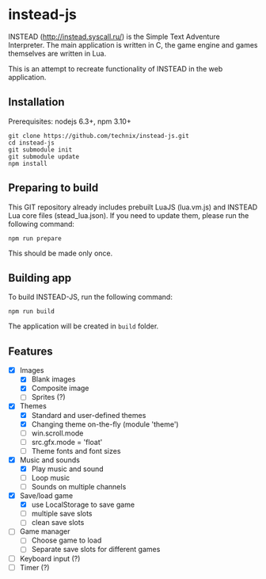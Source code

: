 # instead-js
INSTEAD (http://instead.syscall.ru/) is the Simple Text Adventure Interpreter. 
The main application is written in C, the game engine and games themselves are written in Lua.

This is an attempt to recreate functionality of INSTEAD in the web application.

## Installation

Prerequisites: nodejs 6.3+, npm 3.10+

    git clone https://github.com/technix/instead-js.git
    cd instead-js
    git submodule init
    git submodule update
    npm install

## Preparing to build

This GIT repository already includes prebuilt LuaJS (lua.vm.js) and INSTEAD Lua core files (stead_lua.json). If you need to update them,
please run the following command:

    npm run prepare
    
This should be made only once.

## Building app

To build INSTEAD-JS, run the following command:

    npm run build
    
The application will be created in `build` folder.

## Features

- [x] Images
    - [x] Blank images
    - [x] Composite image
    - [ ] Sprites (?)
- [x] Themes
    - [x] Standard and user-defined themes
    - [x] Changing theme on-the-fly (module 'theme')
    - [ ] win.scroll.mode
    - [ ] src.gfx.mode = 'float'
    - [ ] Theme fonts and font sizes
- [x] Music and sounds
    - [x] Play music and sound
    - [ ] Loop music
    - [ ] Sounds on multiple channels
- [x] Save/load game
    - [x] use LocalStorage to save game
    - [ ] multiple save slots
    - [ ] clean save slots
- [ ] Game manager
    - [ ] Choose game to load
    - [ ] Separate save slots for different games
- [ ] Keyboard input (?)
- [ ] Timer (?)
